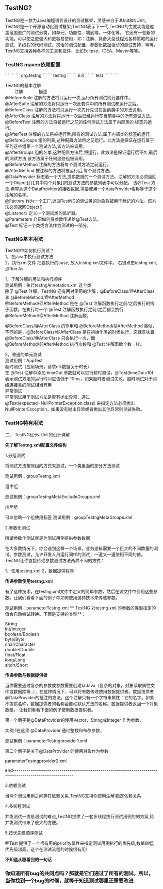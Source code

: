 ﻿<h2>TestNG?</h2>


TestNG是一款为Java编程语言设计的测试框架，灵感来自于JUnit和NUnit。
TestNG是一个开源自动化测试框架;TestNG表示下一代
TestNG的主要功能是覆盖范围更广的测试分类，如单元、功能性、端到端，一体化等。
它还有一些新的功能，可以使之更强大和更容易使用，如：注解、具备大型线程池各种策略的运行测试、多线程的代码测试、灵活的测试配置、参数化数据驱动的测试支持，等等。
TestNG支持各种各样的工具和插件，比如Eclipse、IDEA、Maven等等。


<h3>TestNG maven依赖配置</h3>
```
<dependency>
```
```
 <groupId>org.testng</groupId>
```
```
  <artifactId>testng</artifactId>
```
```
  <version>6.8</version>
```
```
  <scope>test</scope>
```
```
</dependency>
```

TestNG的基本注解<br/>
   &nbsp;&nbsp;&nbsp;&nbsp;&nbsp;&nbsp;&nbsp;   注解	&nbsp;&nbsp;&nbsp;&nbsp;&nbsp;&nbsp;&nbsp;&nbsp;&nbsp;&nbsp;&nbsp;      描述<br/>
@BeforeSuite	注解的方法将只运行一次,运行所有测试前此套件中。<br/>
@AfterSuite	注解的方法将只运行一次此套件中的所有测试都运行之后。<br/>
@BeforeClass	注解的方法将只运行一次先行先试在当前类中的方法调用。<br/>
@AfterClass	注解的方法将只运行一次后已经运行在当前类中的所有测试方法。<br/>
@BeforeTest	注解的方法将被运行之前的任何测试方法属于内部类的 <test>标签的运行。<br/>
@AfterTest	注解的方法将被运行后,所有的测试方法,属于内部类的<test>标签的运行。<br/>
@BeforeGroups	组的列表,这种配置方法将之前运行。此方法是保证在运行属于任何这些组第一个测试方法,该方法被调用。<br/>
@AfterGroups	组的名单,这种配置方法后,将运行。此方法是保证运行后不久,最后的测试方法,该方法属于任何这些组被调用。<br/>
@BeforeMethod	注解的方法将每个测试方法之前运行。<br/>
@AfterMethod	被注释的方法将被运行后,每个测试方法。<br/>
@DataProvider	标志着一个方法,提供数据的一个测试方法。注解的方法必须返回一个Object[] [],其中每个对象[]的测试方法的参数列表中可以分配。 该@Test 方法,希望从这个DataProvider的接收数据,需要使用一个dataProvider名称等于这个注解的名字。<br/>
@Factory	作为一个工厂,返回TestNG的测试类的对象将被用于标记的方法。该方法必须返回Object[]。<br/>
@Listeners	定义一个测试类的监听器。<br/>
@Parameters	介绍如何将参数传递给@Test方法。<br/>
@Test	标记一个类或方法作为测试的一部分。<br/>

<h3>TestNG基本用法</h3>
TestNG中如何执行测试？<br/>
1，在java中执行测试方法<br/>
2，执行xml文件 把要执行的case, 放入testng.xml文件中。 右键点击testng.xml,   点Run As


1，了解注解的用法和执行顺序<br/>
测试用例：执行testngAnnotation.xml 这个类<br/>
除了 @Test 注解，TestNG 还有两对常用的注解：@BeforeClass/@AfterClass 和 @BeforeMethod/@AfterMethod<br/>
@BeforeMethod/@AfterMethod 是在 @Test 注解函数执行之前/之后执行的钩子函数。在执行每一个 @Test 注解函数执行之前/之后都会执行 @BeforeMethod/@AfterMethod 注解函数。

@BeforeClass/@AfterClass 的作用和 @BeforeMethod/@AfterMethod 类似，不同的是，@BeforeClass/@AfterClass 是在初始化类的时候执行，这就意味着 @BeforeClass/@AfterClass 只会执行一次，而 @BeforeMethod/@AfterMethod 执行次数和 @Test 注解函数个数一样。

2，普通的单元测试<br/>
测试用例：AppTest<br/>
超时测试（应用场景，请求elk数据关于时长）<br/>
在 @Test 注解中添加 timeOut 参数就可以进行超时测试，@Test(timeOut=10) 
表示测试方法的运行时间应该低于 10ms，如果超时者测试失败。超时测试对于网络连接类的测试相当有用<br/>
异常测试<br/>
异常测试用于测试方法是否有抛出异常，通过 @Test(expected=NullPointerException.class) 来指定方法必须抛出 NullPointerException，如果没有抛出异常或者抛出其他异常则测试失败。

<h3>TestNG特有用法</h3>
二、 TestNG优于JUnit的设计详解

**先了解Testng.xml配置文件结构**

1.分组测试 

将测试方法按照组的方式来测试，一个类里面的部分方法测试

测试用例：groupTestng.xml

组中组

测试用例：groupTestngMetaExcludeGroups.xml

排斥组

可以忽略一个组使用<exclude>标签
测试用例：groupTestngMetaGroups.xml

2.参数化测试

所谓参数化测试就是为测试用例提供参数数据

在大多数情况下，你会遇到这样一个场景，业务逻辑需要一个巨大的不同数量的测试。参数测试，允许开发人员运行同样的测试，一遍又一遍使用不同的值。
TestNG让你直接传递参数测试方法两种不同的方式：

1，使用testng.xml
2，数据提供程序

**传递参数使用testng.xml**

有了这种技术，在testng.xml文件中定义的简单参数，然后在源文件中引用这些参数。让我们看看下面的例子中如何使用这种技术来传递参数。

测试用例：parameterTestng.xml
**
TestNG 对testng.xml 的参数的类型指定的值会自动尝试转换。下面是支持的类型**：

String<br/>
int/Integer<br/>
boolean/Boolean<br/>
byte/Byte<br/>
char/Character<br/>
double/Double<br/>
float/Float<br/>
long/Long<br/>
short/Short<br/>

 **传递参数与数据提供者**

当你需要通过复杂的参数或参数需要创建从Java（复杂的对象，对象读取属性文件或数据库等..），在这种情况下，可以将参数传递使用数据提供者。数据提供者@DataProvider的批注的方法。这个注解只有一个字符串属性：它的名字。如果不提供名称，数据提供者的名称会自动默认方法的名称。数据提供者返回一个对象数组。
让我们看看下面的例子使用数据提供者。

第一个例子是@DataProvider的使用Vector，String或Integer 作为参数，

实例 1在这里 @DataProvider 通过整数和布尔参数。

测试用例：parameterTestngprovider1.xml

第二个例子是关于@DataProvider 的使用对象作为参数。

parameterTestngprovider2.xml


end-------------------------------------------------------------------------------------------------------------

3.依赖测试

当两个测试用例之间存在依赖关系,TestNG支持你使用注解l指定依赖关系

4.多线程测试

并发测试一直是测试的难点,TestNG提供了一套多线程执行测试用例的的方案,给并发测试带来了很大的方便。

5.按优先级顺序测试

@Test 提供了一个很有用的priority属性来指定测试用例执行的优先级,数值越低,优先级越高。这个在测试流程的时候很有用!


**不知道从哪看到的一句话**
<h3>你知道所有bug的共同点吗？那就是它们通过了所有的测试。所以，当你找到一个bug的时候，就等于知道测试哪里还需要改进</h3>

